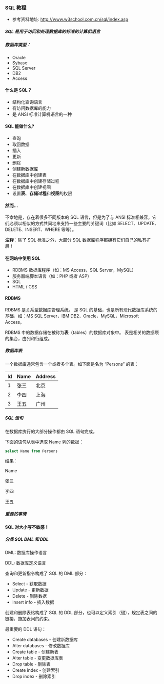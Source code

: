 ### SQL 教程

* 参考资料地址: http://www.w3school.com.cn/sql/index.asp

##### SQL 是用于访问和处理数据库的标准的计算机语言

##### 数据库类型：

* Oracle
* Sybase
* SQL Server
* DB2
* Access

#### 什么是 SQL？

* 结构化查询语言
* 有访问数据库的能力
* 是 ANSI 标准计算机语言的一种

#### SQL 能做什么?

* 查询
* 取回数据
* 插入
* 更新
* 删除
* 创建新数据库
* 在数据库中创建表
* 在数据库中创建存储过程
* 在数据库中创建视图
* 设置**表**、**存储过程**和**视图**的权限

#### 然而...

不幸地是，存在着很多不同版本的 SQL 语言，但是为了与 ANSI 标准相兼容，它们必须以相似的方式共同地来支持一些主要的关键词（比如 SELECT、UPDATE、DELETE、INSERT、WHERE 等等）。

**注释**：除了 SQL 标准之外，大部分 SQL 数据库程序都拥有它们自己的私有扩展！

#### 在网站中使用 SQL

* RDBMS 数据库程序（如：MS Access，SQL Server，MySQL）
* 服务器端脚本语言（如：PHP 或者 ASP）
* SQL
* HTML / CSS

#### RDBMS

RDBMS 是关系型数据库管理系统。 是 SQL 的基础，也是所有现代数据库系统的基础，如：MS SQL Server，IBM DB2，Oracle，MySQL，Microsoft Access。

RDBMS 中的数据存储在被称为**表**（tables）的数据库对象中。 表是相关的数据项的集合，由列和行组成。

##### 数据库表

一个数据库通常包含一个或者多个表。如下面是名为 “Persons” 的表：

| Id   | Name | Address |
| :--- | :--- | :------ |
| 1    | 张三 | 北京    |
| 2    | 李四 | 上海    |
| 3    | 王五 | 广州    |

##### SQL 语句

在数据库执行的大部分操作都由 SQL 语句完成。

下面的语句从表中选取 Name 列的数据：

```sql
select Name from Persons
```

结果：

Name

张三

李四

王五

##### 重要的事情

**SQL 对大小写不敏感！**

##### 分类 SQL DML 和 DDL

DML: 数据库操作语言

DDL: 数据库定义语言

查询和更新指令构成了 SQL 的 DML 部分：

* Select - 获取数据
* Update - 更新数据
* Delete - 删除数据
* Insert info - 插入数据

创建和删除表格构成了 SQL 的 DDL 部分，也可以定义索引（键），规定表之间的链接，施加表间的约束。

最重要的 DDL 语句：

* Create databases - 创建新数据库
* Alter databases - 修改数据库
* Create table - 创建新表
* Alter table - 变更数据库表
* Drop table - 删除表
* Create index - 创建索引
* Drop index - 删除索引









